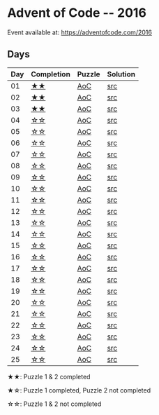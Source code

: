 # Advent of Code -- 2016

Event available at: <https://adventofcode.com/2016>

## Days

|Day|Completion    |Puzzle                                     |Solution                |
|---|--------------|-------------------------------------------|------------------------|
|01 |[★★](day_01)|[AoC](https://adventofcode.com/2016/day/1) |[src](day_01/src/lib.rs)|
|02 |[★★](day_02)|[AoC](https://adventofcode.com/2016/day/2) |[src](day_02/src/lib.rs)|
|03 |[★★](day_03)|[AoC](https://adventofcode.com/2016/day/3) |[src](day_03/src/lib.rs)|
|04 |[☆☆](day_04)|[AoC](https://adventofcode.com/2016/day/4) |[src](day_04/src/lib.rs)|
|05 |[☆☆](day_05)|[AoC](https://adventofcode.com/2016/day/5) |[src](day_05/src/lib.rs)|
|06 |[☆☆](day_06)|[AoC](https://adventofcode.com/2016/day/6) |[src](day_06/src/lib.rs)|
|07 |[☆☆](day_07)|[AoC](https://adventofcode.com/2016/day/7) |[src](day_07/src/lib.rs)|
|08 |[☆☆](day_08)|[AoC](https://adventofcode.com/2016/day/8) |[src](day_08/src/lib.rs)|
|09 |[☆☆](day_09)|[AoC](https://adventofcode.com/2016/day/9) |[src](day_09/src/lib.rs)|
|10 |[☆☆](day_10)|[AoC](https://adventofcode.com/2016/day/10)|[src](day_10/src/lib.rs)|
|11 |[☆☆](day_11)|[AoC](https://adventofcode.com/2016/day/11)|[src](day_11/src/lib.rs)|
|12 |[☆☆](day_12)|[AoC](https://adventofcode.com/2016/day/12)|[src](day_12/src/lib.rs)|
|13 |[☆☆](day_13)|[AoC](https://adventofcode.com/2016/day/13)|[src](day_13/src/lib.rs)|
|14 |[☆☆](day_14)|[AoC](https://adventofcode.com/2016/day/14)|[src](day_14/src/lib.rs)|
|15 |[☆☆](day_15)|[AoC](https://adventofcode.com/2016/day/15)|[src](day_15/src/lib.rs)|
|16 |[☆☆](day_16)|[AoC](https://adventofcode.com/2016/day/16)|[src](day_16/src/lib.rs)|
|17 |[☆☆](day_17)|[AoC](https://adventofcode.com/2016/day/17)|[src](day_17/src/lib.rs)|
|18 |[☆☆](day_18)|[AoC](https://adventofcode.com/2016/day/18)|[src](day_18/src/lib.rs)|
|19 |[☆☆](day_19)|[AoC](https://adventofcode.com/2016/day/19)|[src](day_19/src/lib.rs)|
|20 |[☆☆](day_20)|[AoC](https://adventofcode.com/2016/day/20)|[src](day_20/src/lib.rs)|
|21 |[☆☆](day_21)|[AoC](https://adventofcode.com/2016/day/21)|[src](day_21/src/lib.rs)|
|22 |[☆☆](day_22)|[AoC](https://adventofcode.com/2016/day/22)|[src](day_22/src/lib.rs)|
|23 |[☆☆](day_23)|[AoC](https://adventofcode.com/2016/day/23)|[src](day_23/src/lib.rs)|
|24 |[☆☆](day_24)|[AoC](https://adventofcode.com/2016/day/24)|[src](day_24/src/lib.rs)|
|25 |[☆☆](day_25)|[AoC](https://adventofcode.com/2016/day/25)|[src](day_25/src/lib.rs)|

★★: Puzzle 1 & 2 completed

★☆: Puzzle 1 completed, Puzzle 2 not completed

☆☆: Puzzle 1 & 2 not completed
